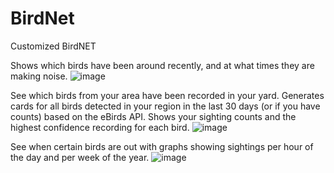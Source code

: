 # BirdNet
Customized BirdNET

Shows which birds have been around recently, and at what times they are making noise.
![image](https://github.com/user-attachments/assets/9ab66ede-2a09-4767-9f73-fd5e9a45d367)

See which birds from your area have been recorded in your yard. Generates cards for all birds detected in your region in the last 30 days (or if you have counts) based on the eBirds API. Shows your sighting counts and the highest confidence recording for each bird.
![image](https://github.com/user-attachments/assets/4de880ce-9350-4d40-a48c-8262eaf4de47)

See when certain birds are out with graphs showing sightings per hour of the day and per week of the year.
![image](https://github.com/user-attachments/assets/2c197233-080c-41ad-96e8-ddb9cb266553)
